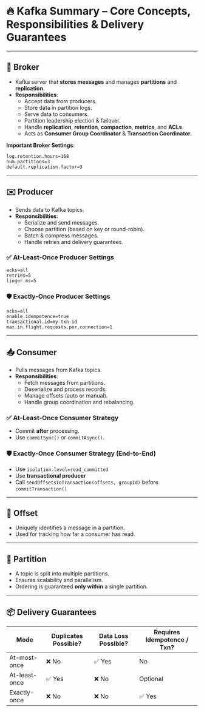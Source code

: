# 🔥 Kafka Summary – Core Concepts, Responsibilities & Delivery Guarantees

---

## 🧱 Broker

- Kafka server that **stores messages** and manages **partitions** and **replication**.
- **Responsibilities**:
  - Accept data from producers.
  - Store data in partition logs.
  - Serve data to consumers.
  - Partition leadership election & failover.
  - Handle **replication**, **retention**, **compaction**, **metrics**, and **ACLs**.
  - Acts as **Consumer Group Coordinator** & **Transaction Coordinator**.

**Important Broker Settings**:
```properties
log.retention.hours=168
num.partitions=3
default.replication.factor=3
```

---

## ✉️ Producer

- Sends data to Kafka topics.
- **Responsibilities**:
  - Serialize and send messages.
  - Choose partition (based on key or round-robin).
  - Batch & compress messages.
  - Handle retries and delivery guarantees.

### ✅ At-Least-Once Producer Settings
```properties
acks=all
retries=5
linger.ms=5
```

### 🛡️ Exactly-Once Producer Settings
```properties
acks=all
enable.idempotence=true
transactional.id=my-txn-id
max.in.flight.requests.per.connection=1
```

---

## 📥 Consumer

- Pulls messages from Kafka topics.
- **Responsibilities**:
  - Fetch messages from partitions.
  - Deserialize and process records.
  - Manage offsets (auto or manual).
  - Handle group coordination and rebalancing.

### ✅ At-Least-Once Consumer Strategy
- Commit **after** processing.
- Use `commitSync()` or `commitAsync()`.

### 🛡️ Exactly-Once Consumer Strategy (End-to-End)
- Use `isolation.level=read_committed`
- Use **transactional producer**
- Call `sendOffsetsToTransaction(offsets, groupId)` before `commitTransaction()`

---

## 🔁 Offset

- Uniquely identifies a message in a partition.
- Used for tracking how far a consumer has read.

---

## 🧾 Partition

- A topic is split into multiple partitions.
- Ensures scalability and parallelism.
- Ordering is guaranteed **only within** a single partition.

---

## 📦 Delivery Guarantees

| Mode             | Duplicates Possible? | Data Loss Possible? | Requires Idempotence / Txn? |
|------------------|----------------------|----------------------|-----------------------------|
| At-most-once     | ❌ No                 | ✅ Yes               | No                          |
| At-least-once    | ✅ Yes                | ❌ No                | Optional                    |
| Exactly-once     | ❌ No                 | ❌ No                | ✅ Yes                      |